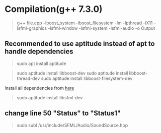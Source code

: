 # Compilation(g++ 7.3.0)
>g++ file.cpp -lboost_system -lboost_filesystem  -lm -lpthread -lX11 -lsfml-graphics -lsfml-window -lsfml-system -lsfml-audio -o Output


## Recommended to use aptitude instead of apt to handle dependencies
>sudo apt install aptitude

>sudo aptitude install libboost-dev
>sudo aptitude install libboost-thread-dev
>sudo aptitude install  libboost-filesystem-dev

Install all dependencies from [here](https://gist.github.com/NoobsArePeople2/8086528)

>sudo aptitude install libsfml-dev

## change line 50 "Status" to "Status1"
>sudo subl /usr/include/SFML/Audio/SoundSource.hpp